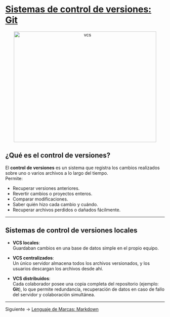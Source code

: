 # [Sistemas de control de versiones: Git](README.md)

<p align="center"><img src="img/vcs.png" alt="vcs" width="450" height="350"></p>

## ¿Qué es el control de versiones?
El **control de versiones** es un sistema que registra los cambios realizados sobre uno o varios archivos a lo largo del tiempo.  
Permite:  
-  Recuperar versiones anteriores.  
-  Revertir cambios o proyectos enteros.  
-  Comparar modificaciones.  
-  Saber quién hizo cada cambio y cuándo.  
-  Recuperar archivos perdidos o dañados fácilmente.  

---

## Sistemas de control de versiones locales

- **VCS locales**:  
  Guardaban cambios en una base de datos simple en el propio equipo.

- **VCS centralizados**:  
  Un único servidor almacena todos los archivos versionados, y los usuarios descargan los archivos desde ahí.

- **VCS distribuidos**:  
  Cada colaborador posee una copia completa del repositorio (ejemplo: **Git**), lo que permite redundancia, recuperación de datos en caso de fallo del servidor y colaboración simultánea.

---

Siguiente -> [Lenguaje de Marcas: Markdown](markdown.md)
